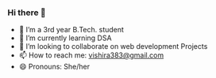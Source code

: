 ### Hi there 👋

- 🔭 I’m a 3rd year B.Tech. student
- 🌱 I’m currently learning DSA
- 👯 I’m looking to collaborate on web development Projects
- 📫 How to reach me: vishira383@gmail.com
- 😄 Pronouns: She/her

<!--
**Ishitav03/Ishitav03** is a ✨ _special_ ✨ repository because its `README.md` (this file) appears on your GitHub profile.

Here are some ideas to get you started:

- 🔭 I’m currently working on ...
- 🌱 I’m currently learning ...
- 👯 I’m looking to collaborate on ...
- 🤔 I’m looking for help with ...
- 💬 Ask me about ...
- 📫 How to reach me: ...
- 😄 Pronouns: ...
- ⚡ Fun fact: ...
-->
